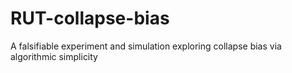 # RUT-collapse-bias
A falsifiable experiment and simulation exploring collapse bias via algorithmic simplicity

